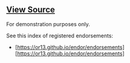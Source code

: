 ## [View Source](https://github.com/OR13/endor)

For demonstration purposes only.

See this index of registered endorsements:

- [https://or13.github.io/endor/endorsements][https://or13.github.io/endor/endorsements]
